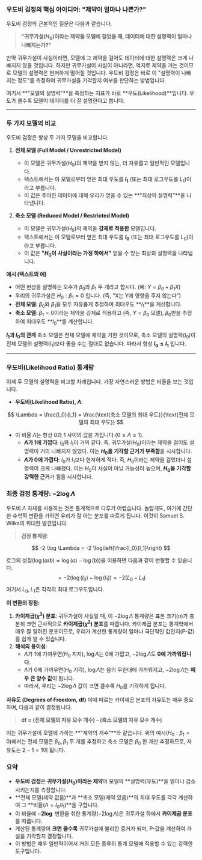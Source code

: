 ### 우도비 검정의 핵심 아이디어: "제약이 얼마나 나쁜가?"

우도비 검정의 근본적인 질문은 다음과 같습니다.

> **"귀무가설($H_0$)이라는 제약을 모델에 걸었을 때, 데이터에 대한 설명력이 얼마나 나빠지는가?"**

만약 귀무가설이 사실이라면, 모델에 그 제약을 걸어도 데이터에 대한 설명력은 크게 나빠지지 않을 것입니다. 하지만 귀무가설이 사실이 아니라면, 억지로 제약을 거는 것이므로 모델의 설명력은 현저하게 떨어질 것입니다. 우도비 검정은 바로 이 "설명력이 나빠지는 정도"를 측정하여 귀무가설을 기각할지 여부를 판단하는 방법입니다.

여기서 **"모델의 설명력"**을 측정하는 지표가 바로 **우도(Likelihood)**입니다. 우도가 클수록 모델이 데이터를 더 잘 설명한다고 봅니다.

---

### 두 가지 모델의 비교

우도비 검정은 항상 두 가지 모델을 비교합니다.

1.  **전체 모델 (Full Model / Unrestricted Model)**
    *   이 모델은 귀무가설($H_0$)의 제약을 받지 않는, 더 자유롭고 일반적인 모델입니다.
    *   텍스트에서는 이 모델로부터 얻은 최대 우도를 **$l_1$** (또는 최대 로그우도를 $L_1$)이라고 부릅니다.
    *   이 값은 주어진 데이터에 대해 우리가 얻을 수 있는 **"최상의 설명력"**을 나타냅니다.

2.  **축소 모델 (Reduced Model / Restricted Model)**
    *   이 모델은 귀무가설($H_0$)의 제약을 **강제로 적용한** 모델입니다.
    *   텍스트에서는 이 모델로부터 얻은 최대 우도를 **$l_0$** (또는 최대 로그우도를 $L_0$)이라고 부릅니다.
    *   이 값은 **"$H_0$이 사실이라는 가정 하에서"** 얻을 수 있는 최상의 설명력을 나타냅니다.

**예시 (텍스트의 예)**
*   어떤 현상을 설명하는 모수가 $\beta_0$와 $\beta_1$ 두 개라고 합시다. (예: $Y = \beta_0 + \beta_1 X$)
*   우리의 귀무가설은 $H_0: \beta_1 = 0$ 입니다. (즉, "X는 Y에 영향을 주지 않는다")
*   **전체 모델**: $\beta_0$와 $\beta_1$을 모두 자유롭게 추정하여 최대우도 **$l_1$**을 계산합니다.
*   **축소 모델**: $\beta_1=0$이라는 제약을 강제로 적용하고 (즉, $Y = \beta_0$ 모델), $\beta_0$만을 추정하여 최대우도 **$l_0$**를 계산합니다.

**$l_1$과 $l_0$의 관계**
축소 모델은 전체 모델에 제약을 가한 것이므로, 축소 모델의 설명력($l_0$)이 전체 모델의 설명력($l_1$)보다 좋을 수는 절대로 없습니다. 따라서 항상 **$l_0 \le l_1$** 입니다.

---

### 우도비(Likelihood Ratio) 통계량

이제 두 모델의 설명력을 비교할 차례입니다. 가장 자연스러운 방법은 비율을 보는 것입니다.

*   **우도비(Likelihood Ratio), $\Lambda$**:

$$ \Lambda = \frac{l_0}{l_1} = \frac{\text{축소 모델의 최대 우도}}{\text{전체 모델의 최대 우도}} $$

*   이 비율 $\Lambda$는 항상 0과 1 사이의 값을 가집니다 ($0 \le \Lambda \le 1$).
    *   **$\Lambda$가 1에 가깝다**: $l_0$와 $l_1$이 거의 같다. 즉, 귀무가설($H_0$)이라는 제약을 걸어도 설명력이 거의 나빠지지 않았다. 이는 **$H_0$을 기각할 근거가 부족함**을 시사합니다.
    *   **$\Lambda$가 0에 가깝다**: $l_0$가 $l_1$보다 현저하게 작다. 즉, $H_0$이라는 제약을 걸었더니 설명력이 크게 나빠졌다. 이는 $H_0$이 사실이 아닐 가능성이 높으며, **$H_0$을 기각할 강력한 근거**가 됨을 시사합니다.

### 최종 검정 통계량: $-2 \log \Lambda$

우도비 $\Lambda$ 자체를 사용하는 것은 통계적으로 다루기 어렵습니다. 놀랍게도, 여기에 간단한 수학적 변환을 가하면 우리가 잘 아는 분포를 따르게 됩니다. 이것이 Samuel S. Wilks의 위대한 발견입니다.

> **검정 통계량**:

$$ -2 \log \Lambda = -2 \log\left(\frac{l_0}{l_1}\right) $$

로그의 성질($\log(a/b) = \log(a) - \log(b)$)을 이용하면 다음과 같이 변형할 수 있습니다.
$$ = -2 (\log(l_0) - \log(l_1)) = -2 (L_0 - L_1) $$
여기서 $L_0, L_1$은 각각의 최대 로그우도입니다.

**이 변환의 장점:**

1.  **카이제곱($\chi^2$) 분포**: 귀무가설이 사실일 때, 이 $-2 \log \Lambda$ 통계량은 표본 크기($n$)가 충분히 크면 근사적으로 **카이제곱($\chi^2$) 분포**를 따릅니다. 카이제곱 분포는 통계학에서 매우 잘 알려진 분포이므로, 우리가 계산한 통계량이 얼마나 극단적인 값인지(P-값)를 쉽게 알 수 있습니다.
2.  **해석의 용이성**:
    *   $\Lambda$가 1에 가까우면($H_0$ 지지), $\log \Lambda$는 0에 가깝고, $-2 \log \Lambda$도 **0에 가까워집니다**.
    *   $\Lambda$가 0에 가까우면($H_0$ 기각), $\log \Lambda$는 음의 무한대에 가까워지고, $-2 \log \Lambda$는 **매우 큰 양수 값**이 됩니다.
    *   따라서, 우리는 $-2 \log \Lambda$ 값이 크면 클수록 $H_0$을 기각하게 됩니다.

**자유도 (Degrees of Freedom, df)**
이때 따르는 카이제곱 분포의 자유도는 매우 중요하며, 다음과 같이 결정됩니다.

> **df = (전체 모델의 자유 모수 개수) - (축소 모델의 자유 모수 개수)**

이는 귀무가설이 모델에 가하는 **"제약의 개수"**와 같습니다. 위의 예시($H_0: \beta_1=0$)에서는 전체 모델은 $\beta_0, \beta_1$ 두 개를 추정하고 축소 모델은 $\beta_0$ 한 개만 추정하므로, 자유도는 $2-1=1$이 됩니다.

### 요약

*   **우도비 검정**은 **귀무가설($H_0$)이라는 제약**이 모델의 **설명력(우도)**을 얼마나 감소시키는지를 측정합니다.
*   **전체 모델(제약 없음)**과 **축소 모델(제약 있음)**의 최대 우도를 각각 계산하여 그 **비율($\Lambda = l_0/l_1$)**을 구합니다.
*   이 비율에 **$-2 \log$** 변환을 취한 통계량($-2 \log \Lambda$)은 귀무가설 하에서 **카이제곱 분포**를 따릅니다.
*   계산된 통계량이 **크면 클수록** 귀무가설에 불리한 증거가 되며, P-값을 계산하여 가설을 기각할지 결정합니다.
*   이 방법은 매우 일반적이어서 거의 모든 종류의 통계 모델에 적용할 수 있는 강력한 도구입니다.
